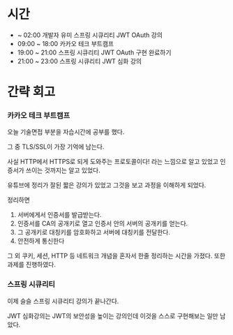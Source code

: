 # 시간
- ~ 02:00 개발자 유미 스프링 시큐리티 JWT OAuth 강의
- 09:00 ~ 18:00 카카오 테크 부트캠프
- 19:00 ~ 21:00 스프링 시큐리티 JWT OAuth 구현 완료하기
- 21:00 ~ 23:00 스프링 시큐리티 JWT 심화 강의

# 간략 회고

### 카카오 테크 부트캠프

오늘 기술면접 부분을 자습시간에 공부를 했다.

그 중 TLS/SSL이 가장 기억에 남는다.

사실 HTTP에서 HTTPS로 되게 도와주는 프로토콜이다! 라는 느낌으로 알고 있었고 인증서가 쓰이는 것까지는 알고 있었다.

유튜브에 정리가 잘된 짧은 강의가 있었고 그것을 보고 과정을 이해하게 되었다.

정리하면

1. 서버에게서 인증서를 발급받는다. 
2. 인증서를 CA의 공개키로 열고 인증서 안의 서버의 공개키를 얻는다. 
3. 그 공개키로 대칭키를 암호화하고 서버에 대칭키를 전달한다. 
4. 안전하게 통신한다

그 외 쿠키, 세션, HTTP 등 네트워크 개념을 혼자서 한줄 정리하는 시간을 가졌다. 또한 과제를 진행하였다.

### 스프링 시큐리티

이제 슬슬 스프링 시큐리티 강의가 끝나간다.

JWT 심화강의는 JWT의 보안성을 높이는 강의인데 이것을 스스로 구현해보는 일만 남았다.